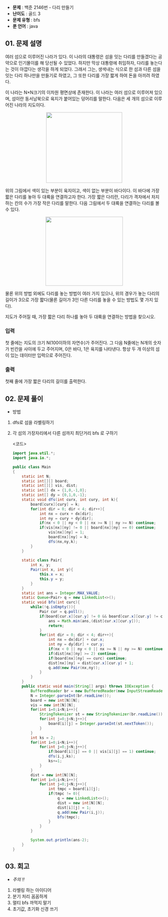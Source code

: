 - **문제** : 백준 2146번 - 다리 만들기
- **난이도** : 골드 3
- **문제 유형** : bfs
- **푼 언어** : java

## 01. 문제 설명

<p>여러 섬으로 이루어진 나라가 있다. 이 나라의 대통령은 섬을 잇는 다리를 만들겠다는 공약으로 인기몰이를 해 당선될 수 있었다. 하지만 막상 대통령에 취임하자, 다리를 놓는다는 것이 아깝다는 생각을 하게 되었다. 그래서 그는, 생색내는 식으로 한 섬과 다른 섬을 잇는 다리 하나만을 만들기로 하였고, 그 또한 다리를 가장 짧게 하여 돈을 아끼려 하였다.</p>

<p>이 나라는 N×N크기의 이차원 평면상에 존재한다. 이 나라는 여러 섬으로 이루어져 있으며, 섬이란 동서남북으로 육지가 붙어있는 덩어리를 말한다. 다음은 세 개의 섬으로 이루어진 나라의 지도이다.</p>

<p style="text-align: center;"><img alt="" height="225" src="https://www.acmicpc.net/JudgeOnline/upload/201008/bri.PNG" width="243"></p>

<p>위의 그림에서 색이 있는 부분이 육지이고, 색이 없는 부분이 바다이다. 이 바다에 가장 짧은 다리를 놓아 두 대륙을 연결하고자 한다. 가장 짧은 다리란, 다리가 격자에서 차지하는 칸의 수가 가장 작은 다리를 말한다. 다음 그림에서 두 대륙을 연결하는 다리를 볼 수 있다.</p>

<p style="text-align: center;"><img alt="" height="220" src="https://www.acmicpc.net/JudgeOnline/upload/201008/b2.PNG" width="247"></p>

<p>물론 위의 방법 외에도 다리를 놓는 방법이 여러 가지 있으나, 위의 경우가 놓는 다리의 길이가 3으로 가장 짧다(물론 길이가 3인 다른 다리를 놓을 수 있는 방법도 몇 가지 있다).</p>

<p>지도가 주어질 때, 가장 짧은 다리 하나를 놓아 두 대륙을 연결하는 방법을 찾으시오.</p>

### 입력 

 <p>첫 줄에는 지도의 크기 N(100이하의 자연수)가 주어진다. 그 다음 N줄에는 N개의 숫자가 빈칸을 사이에 두고 주어지며, 0은 바다, 1은 육지를 나타낸다. 항상 두 개 이상의 섬이 있는 데이터만 입력으로 주어진다.</p>

### 출력 

 <p>첫째 줄에 가장 짧은 다리의 길이를 출력한다.</p>

## 02. 문제 풀이

- 방법 <br>
1. dfs로 섬을 라벨링하기<br>
2. 각 섬의 가장자리에서 다른 섬까지 최단거리 bfs 로 구하기<br> 

    <코드>
    ```java
    import java.util.*;
    import java.io.*;

    public class Main
    {
        static int N;
        static int[][] board;
        static int[][] vis, dist;
        static int[] dx = {1,0,-1,0};
        static int[] dy = {0,1,0,-1};
        static void dfs(int curx, int cury, int k){
            board[curx][cury] = k;
            for(int dir = 0; dir < 4; dir++){
                int nx = curx + dx[dir];
                int ny = cury + dy[dir];
                if(nx < 0 || ny < 0 || nx >= N || ny >= N) continue;
                if(vis[nx][ny] != 0 || board[nx][ny] == 0) continue;
                    vis[nx][ny] = 1;
                    board[nx][ny] = k;
                    dfs(nx,ny,k);
            }
        }
        
        static class Pair{
            int x, y;
            Pair(int x, int y){
                this.x = x;
                this.y = y;
            }
        }
        static int ans = Integer.MAX_VALUE;
        static Queue<Pair> q = new LinkedList<>();
        static void bfs(int curc){
            while(!q.isEmpty()){
                Pair cur = q.poll();
                if(board[cur.x][cur.y] != 0 && board[cur.x][cur.y] != curc){
                    ans = Math.min(ans,(dist[cur.x][cur.y]));
                    return;
                }
                for(int dir = 0; dir < 4; dir++){
                    int nx = dx[dir] + cur.x;
                    int ny = dy[dir] + cur.y;
                    if(nx < 0 || ny < 0 || nx >= N || ny >= N) continue;
                    if(dist[nx][ny] >= 2) continue;
                    if(board[nx][ny] == curc) continue;
                    dist[nx][ny] = dist[cur.x][cur.y] + 1;
                    q.add(new Pair(nx,ny));
                }
            }
        }
        public static void main(String[] args) throws IOException {
            BufferedReader br = new BufferedReader(new InputStreamReader(System.in));
            N = Integer.parseInt(br.readLine());
            board = new int[N][N];
            vis = new int[N][N];
            for(int i=0;i<N;i++){
                StringTokenizer st = new StringTokenizer(br.readLine());
                for(int j=0;j<N;j++){
                    board[i][j] = Integer.parseInt(st.nextToken());
                }
            }
            int ks = 2;
            for(int i=0;i<N;i++){
                for(int j=0;j<N;j++){
                    if(board[i][j] == 0 || vis[i][j] == 1) continue;
                    dfs(i,j,ks);
                    ks+=1;
                }
            }
            dist = new int[N][N];
            for(int i=0;i<N;i++){
                for(int j=0;j<N;j++){
                    int tmpc = board[i][j];
                    if(tmpc != 0){
                        q = new LinkedList<>();
                        dist = new int[N][N];
                        dist[i][j] = 1;
                        q.add(new Pair(i,j));
                        bfs(tmpc);
                    }
                }
            }
    
            System.out.println(ans-2);
        }
    }
    ```

## 03. 회고
- *주의 !!*
1. 라벨링 하는 아이디어<br>
2. 분기 처리 꼼꼼하게<br>
3. 멀티 bfs 까먹지 말기<br>
4. 초기값, 초기화 신경 쓰기<br>